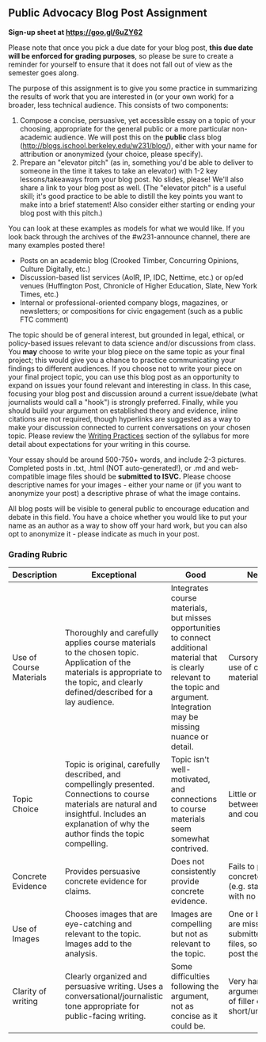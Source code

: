## Public Advocacy Blog Post Assignment

**Sign-up sheet at https://goo.gl/6uZY62**

Please note that once you pick a due date for your blog post, **this due date will be enforced for grading purposes**, so please be sure to create a reminder for yourself to ensure that it does not fall out of view as the semester goes along.

The purpose of this assignment is to give you some practice in summarizing the results of work that you are interested in (or your own work) for a broader, less technical audience. This consists of two components:
1. Compose a concise, persuasive, yet accessible essay on a topic of your choosing, appropriate for the general public or a more particular non-academic audience. We will post this on the **public** class blog (http://blogs.ischool.berkeley.edu/w231/blog/), either with your name for attribution or anonymized (your choice, please specify). 
2. Prepare an "elevator pitch" (as in, something you'd be able to deliver to someone in the time it takes to take an elevator) with 1-2 key lessons/takeaways from your blog post. No slides, please! We'll also share a link to your blog post as well. (The "elevator pitch" is a useful skill; it's good practice to be able to distill the key points you want to make into a brief statement! Also consider either starting or ending your blog post with this pitch.)

You can look at these examples as models for what we would like. If you look back through the archives of the #w231-announce channel, there are many examples posted there!
* Posts on an academic blog (Crooked Timber, Concurring Opinions, Culture Digitally, etc.)
* Discussion-based list services (AoIR, IP, IDC, Nettime, etc.) or op/ed venues (Huffington Post, Chronicle of Higher Education, Slate, New York Times, etc.)
* Internal or professional-oriented company blogs, magazines, or newsletters; or compositions for civic engagement (such as a public FTC comment)

The topic should be of general interest, but grounded in legal, ethical, or policy-based issues relevant to data science and/or discussions from class. You **may** choose to write your blog piece on the same topic as your final project; this would give you a chance to practice communicating your findings to different audiences. If you choose not to write your piece on your final project topic, you can use this blog post as an opportunity to expand on issues your found relevant and interesting in class. In this case, focusing your blog post and discussion around a current issue/debate (what journalists would call a "hook") is strongly preferred. Finally, while you should build your argument on established theory and evidence, inline citations are not required, though hyperlinks are suggested as a way to make your discussion connected to current conversations on your chosen topic. Please review the [Writing Practices](https://github.com/UC-Berkeley-I-School/w231/blob/master/README.md#writing-practices) section of the syllabus for more detail about expectations for your writing in this course.

Your essay should be around 500-750+ words, and include 2-3 pictures. Completed posts in .txt, .html (NOT auto-generated!), or .md and web-compatible image files should be **submitted to ISVC.** Please choose descriptive names for your images - either your name or (if you want to anonymize your post) a descriptive phrase of what the image contains.

All blog posts will be visible to general public to encourage education and debate in this field. You have a choice whether you would like to put your name as an author as a way to show off your hard work, but you can also opt to anonymize it - please indicate as much in your post.

### Grading Rubric

Description | Exceptional | Good | Needs Work
-|-|-|-
Use of Course Materials | Thoroughly and carefully applies course materials to the chosen topic. Application of the materials is appropriate to the topic, and clearly defined/described for a lay audience. | Integrates course materials, but misses opportunities to connect additional material that is clearly relevant to the topic and argument. Integration may be missing nuance or detail. | Cursory or incorrect use of course materials.
Topic Choice | Topic is original, carefully described, and compellingly presented. Connections to course materials are natural and insightful. Includes an explanation of why the author finds the topic compelling. | Topic isn't well-motivated, and connections to course materials seem somewhat contrived. | Little or no connection between topic chosen and course materials.
Concrete Evidence | Provides persuasive concrete evidence for claims. | Does not consistently provide concrete evidence. | Fails to provide concrete evidence (e.g. states opinions with no backing). 
Use of Images | Chooses images that are eye-catching and relevant to the topic. Images add to the analysis. | Images are compelling but not as relevant to the topic. | One or both images are missing (or not submitted as separate files, so we couldn't post them). 
Clarity of writing | Clearly organized and persuasive writing. Uses a conversational/journalistic tone appropriate for public-facing writing. | Some difficulties following the argument, not as concise as it could be. | Very hard to follow argument; either lots of filler or much too short/underdeveloped.
